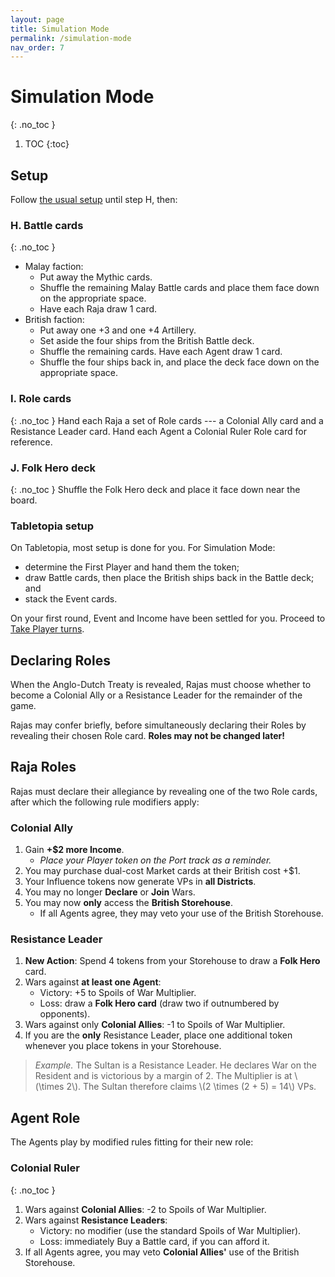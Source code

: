 ```yaml
---
layout: page
title: Simulation Mode
permalink: /simulation-mode
nav_order: 7
---
```


# Simulation Mode
{: .no_toc }

1. TOC
{:toc}

## Setup
Follow [the usual setup](setup) until step H, then:

### H. Battle cards
{: .no_toc }

- Malay faction:
    - Put away the Mythic cards.
    - Shuffle the remaining Malay Battle cards and place them face down on the appropriate space.
    - Have each Raja draw 1 card.
- British faction:
    - Put away one +3 and one +4 Artillery.
    - Set aside the four ships from the British Battle deck.
    - Shuffle the remaining cards. Have each Agent draw 1 card. 
    - Shuffle the four ships back in, and place the deck face down on the appropriate space.

### I. Role cards
{: .no_toc }
Hand each Raja a set of Role cards --- a Colonial Ally card and a Resistance Leader card. Hand each Agent a Colonial Ruler Role card for reference.

### J. Folk Hero deck
{: .no_toc }
Shuffle the Folk Hero deck and place it face down near the board.

### Tabletopia setup
On Tabletopia, most setup is done for you. For Simulation Mode:
- determine the First Player and hand them the token;
- draw Battle cards, then place the British ships back in the Battle deck; and
- stack the Event cards.

On your first round, Event and Income have been settled for you. Proceed to [Take Player turns](sequence-of-play#3-take-player-turns).

## Declaring Roles
When the Anglo-Dutch Treaty is revealed, Rajas must choose whether to become a Colonial Ally or a Resistance Leader for the remainder of the game.

Rajas may confer briefly, before simultaneously declaring their Roles by revealing their chosen Role card. **Roles may not be changed later!**

## Raja Roles
Rajas must declare their allegiance by revealing one of the two Role cards, after which the following rule modifiers apply:

### Colonial Ally
1. Gain **+$2 more Income**.
    - *Place your Player token on the Port track as a reminder.*
2. You may purchase dual-cost Market cards at their British cost +$1.
3. Your Influence tokens now generate VPs in **all Districts**.
4. You may no longer **Declare** or **Join** Wars.
5. You may now **only** access the **British Storehouse**.
    - If all Agents agree, they may veto your use of the British Storehouse.

### Resistance Leader
1. **New Action**: Spend 4 tokens from your Storehouse to draw a **Folk Hero** card.
2. Wars against **at least one Agent**:
    - Victory: +5 to Spoils of War Multiplier.
    - Loss: draw a **Folk Hero card** (draw two if outnumbered by opponents).
4. Wars against only **Colonial Allies**: -1 to Spoils of War Multiplier.
5. If you are the **only** Resistance Leader, place one additional token whenever you place tokens in your Storehouse.

> *Example.* The Sultan is a Resistance Leader. He declares War on the Resident and is victorious by a margin of 2. The Multiplier is at \\(\times 2\\). The Sultan therefore claims \\(2 \times (2 + 5) = 14\\) VPs.

## Agent Role
The Agents play by modified rules fitting for their new role:

### Colonial Ruler
{: .no_toc }
1. Wars against **Colonial Allies**: -2 to Spoils of War Multiplier.
2. Wars against **Resistance Leaders**:
    - Victory: no modifier (use the standard Spoils of War Multiplier).
    - Loss: immediately Buy a Battle card, if you can afford it.
3. If all Agents agree, you may veto **Colonial Allies'** use of the British Storehouse.